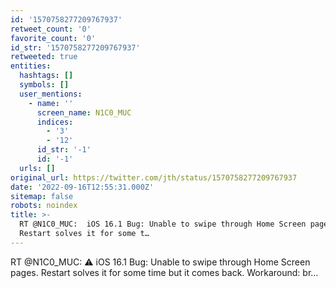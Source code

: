 ```yaml
---
id: '1570758277209767937'
retweet_count: '0'
favorite_count: '0'
id_str: '1570758277209767937'
retweeted: true
entities:
  hashtags: []
  symbols: []
  user_mentions:
    - name: ''
      screen_name: N1C0_MUC
      indices:
        - '3'
        - '12'
      id_str: '-1'
      id: '-1'
  urls: []
original_url: https://twitter.com/jth/status/1570758277209767937
date: '2022-09-16T12:55:31.000Z'
sitemap: false
robots: noindex
title: >-
  RT @N1C0_MUC:  iOS 16.1 Bug: Unable to swipe through Home Screen pages.
  Restart solves it for some t…
---
```


RT @N1C0_MUC: ⚠️ iOS 16.1 Bug: Unable to swipe through Home Screen pages. Restart solves it for some time but it comes back. Workaround: br…